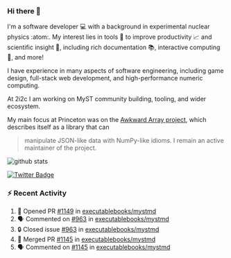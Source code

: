 ### Hi there 👋 

I'm a software developer 💻 with a background in experimental nuclear physics :atom:. My interest lies in tools :wrench: to improve productivity :chart_with_upwards_trend: and scientific insight :telescope:, including rich documentation 📚, interactive computing 🧮, and more! 

I have experience in many aspects of software engineering, including game design, full-stack web development, and high-performance numeric computing. 

At 2i2c I am working on MyST community building, tooling, and wider ecosystem. 

My main focus at Princeton was on the [Awkward Array project](awkward-array.org/), which describes itself as a library that can 
> manipulate JSON-like data with NumPy-like idioms. I remain an active maintainer of the project. 

![github stats](https://github-readme-stats.vercel.app/api?username=agoose77&show_icons=true&hide_rank=true&hide_title=true&bg_color=30,e76445,904e95&text_color=efe3ec&icon_color=efe3ec)
<!--
**agoose77/agoose77** is a ✨ _special_ ✨ repository because its `README.md` (this file) appears on your GitHub profile.

Here are some ideas to get you started:

- 🔭 I’m currently working on ...
- 🌱 I’m currently learning ...
- 👯 I’m looking to collaborate on ...
- 🤔 I’m looking for help with ...
- 💬 Ask me about ...
- 📫 How to reach me: ...
- 😄 Pronouns: ...
- ⚡ Fun fact: ...
-->

[![Twitter Badge](https://img.shields.io/twitter/follow/agoose77?style=flat-square&logo=Twitter&logoColor=white&color=cornflowerblue)](https://twitter.com/agoose77)

### :zap: Recent Activity

<!--START_SECTION:activity-->
1. 💪 Opened PR [#1149](https://github.com/executablebooks/mystmd/pull/1149) in [executablebooks/mystmd](https://github.com/executablebooks/mystmd)
2. 🗣 Commented on [#963](https://github.com/executablebooks/mystmd/issues/963#issuecomment-2068759625) in [executablebooks/mystmd](https://github.com/executablebooks/mystmd)
3. 🔒 Closed issue [#963](https://github.com/executablebooks/mystmd/issues/963) in [executablebooks/mystmd](https://github.com/executablebooks/mystmd)
4. 🎉 Merged PR [#1145](https://github.com/executablebooks/mystmd/pull/1145) in [executablebooks/mystmd](https://github.com/executablebooks/mystmd)
5. 🗣 Commented on [#1145](https://github.com/executablebooks/mystmd/pull/1145#issuecomment-2068653323) in [executablebooks/mystmd](https://github.com/executablebooks/mystmd)
<!--END_SECTION:activity-->
